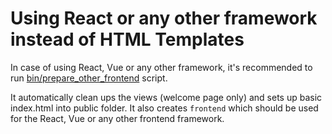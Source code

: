 # Using React or any other framework instead of HTML Templates

In case of using React, Vue or any other framework, it's recommended to run [bin/prepare_other_frontend](../../bin/prepare_other_frontend.sh) script.

It automatically clean ups the views (welcome page only) and sets up basic index.html into public folder. It also creates `frontend` which should be used for the React, Vue or any other frontend framework.